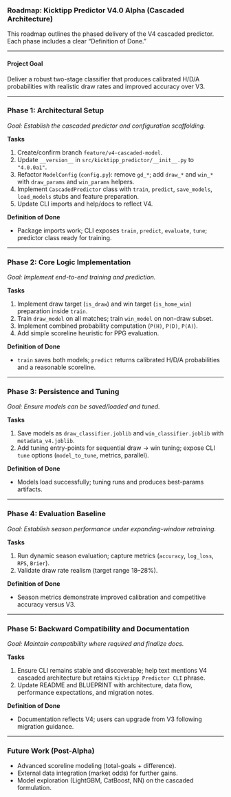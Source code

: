 ### Roadmap: Kicktipp Predictor V4.0 Alpha (Cascaded Architecture)

This roadmap outlines the phased delivery of the V4 cascaded predictor. Each phase includes a clear “Definition of Done.”

***

#### Project Goal
Deliver a robust two-stage classifier that produces calibrated H/D/A probabilities with realistic draw rates and improved accuracy over V3.

---

### Phase 1: Architectural Setup
*Goal: Establish the cascaded predictor and configuration scaffolding.*

**Tasks**
1. Create/confirm branch `feature/v4-cascaded-model`.
2. Update `__version__` in `src/kicktipp_predictor/__init__.py` to `"4.0.0a1"`.
3. Refactor `ModelConfig` (`config.py`): remove `gd_*`; add `draw_*` and `win_*` with `draw_params` and `win_params` helpers.
4. Implement `CascadedPredictor` class with `train`, `predict`, `save_models`, `load_models` stubs and feature preparation.
5. Update CLI imports and help/docs to reflect V4.

**Definition of Done**
* Package imports work; CLI exposes `train`, `predict`, `evaluate`, `tune`; predictor class ready for training.

---

### Phase 2: Core Logic Implementation
*Goal: Implement end-to-end training and prediction.*

**Tasks**
1. Implement draw target (`is_draw`) and win target (`is_home_win`) preparation inside `train`.
2. Train `draw_model` on all matches; train `win_model` on non-draw subset.
3. Implement combined probability computation (`P(H)`, `P(D)`, `P(A)`).
4. Add simple scoreline heuristic for PPG evaluation.

**Definition of Done**
* `train` saves both models; `predict` returns calibrated H/D/A probabilities and a reasonable scoreline.

---

### Phase 3: Persistence and Tuning
*Goal: Ensure models can be saved/loaded and tuned.*

**Tasks**
1. Save models as `draw_classifier.joblib` and `win_classifier.joblib` with `metadata_v4.joblib`.
2. Add tuning entry-points for sequential draw → win tuning; expose CLI `tune` options (`model_to_tune`, metrics, parallel).

**Definition of Done**
* Models load successfully; tuning runs and produces best-params artifacts.

---

### Phase 4: Evaluation Baseline
*Goal: Establish season performance under expanding-window retraining.*

**Tasks**
1. Run dynamic season evaluation; capture metrics (`accuracy`, `log_loss`, `RPS`, `Brier`).
2. Validate draw rate realism (target range 18–28%).

**Definition of Done**
* Season metrics demonstrate improved calibration and competitive accuracy versus V3.

---

### Phase 5: Backward Compatibility and Documentation
*Goal: Maintain compatibility where required and finalize docs.*

**Tasks**
1. Ensure CLI remains stable and discoverable; help text mentions V4 cascaded architecture but retains `Kicktipp Predictor CLI` phrase.
2. Update README and BLUEPRINT with architecture, data flow, performance expectations, and migration notes.

**Definition of Done**
* Documentation reflects V4; users can upgrade from V3 following migration guidance.

---

### Future Work (Post-Alpha)
* Advanced scoreline modeling (total-goals + difference).
* External data integration (market odds) for further gains.
* Model exploration (LightGBM, CatBoost, NN) on the cascaded formulation.